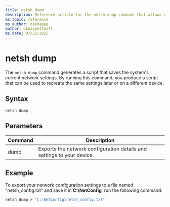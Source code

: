 ```yaml
---
title: netsh dump
description: Reference article for the netsh dump command that allows exporting network configuration settings to a text file.
ms.topic: reference
ms.author: daknappe
author: dknappettmsft
ms.date: 07/25/2025
---
```


# netsh dump

The `netsh dump` command generates a script that saves the system's current network settings. By running this command, you produce a script that can be used to recreate the same settings later or on a different device.

## Syntax

```
netsh dump
```

## Parameters

| Command | Description |
|--|--|
| dump | Exports the network configuration details and settings to your device. |

## Example

To export your network configuration settings to a file named "netsh_config.txt" and save it in **C:\NetConfig**, run the following command:

```cmd
netsh dump > "C:\NetConfig\netsh_config.txt"
```
